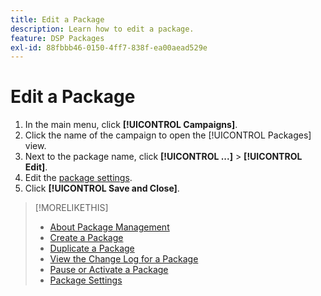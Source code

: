 ```yaml
---
title: Edit a Package
description: Learn how to edit a package.
feature: DSP Packages
exl-id: 88fbbb46-0150-4ff7-838f-ea00aead529e
---
```

# Edit a Package

1. In the main menu, click **[!UICONTROL Campaigns]**.
1. Click the name of the campaign to open the [!UICONTROL Packages] view.
1. Next to the package name, click  **[!UICONTROL ...]** > **[!UICONTROL Edit]**.
1. Edit the [package settings](package-settings.md).
1. Click **[!UICONTROL Save and Close]**.

>[!MORELIKETHIS]
>
>* [About Package Management](package-about.md)
>* [Create a Package](package-create.md)
>* [Duplicate a Package](package-duplicate.md)
>* [View the Change Log for a Package](package-change-log.md)
>* [Pause or Activate a Package](package-pause-activate.md)
>* [Package Settings](package-settings.md)
